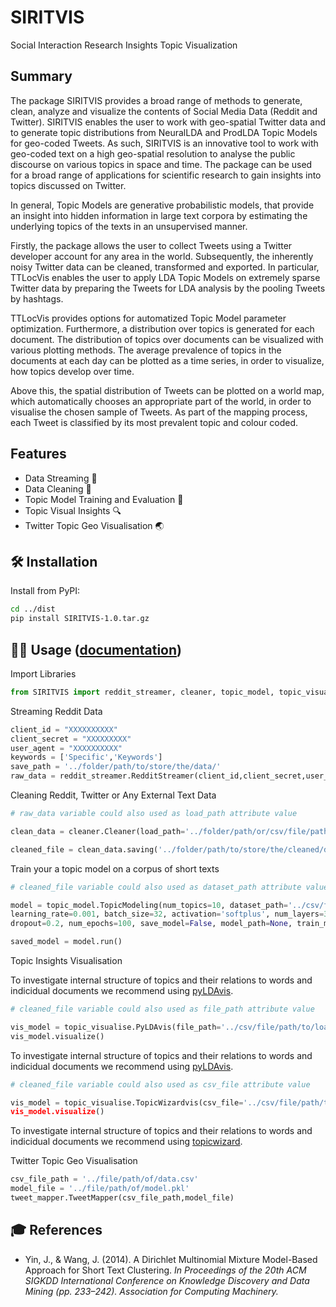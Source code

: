 

# SIRITVIS

Social Interaction Research Insights Topic Visualization

## Summary   

The package SIRITVIS provides a broad range of methods to generate, clean, analyze and visualize the contents of Social Media Data (Reddit and Twitter). SIRITVIS enables the user to work with geo-spatial Twitter data and to generate topic distributions from NeuralLDA and ProdLDA Topic Models for geo-coded Tweets. As such, SIRITVIS is an innovative 
tool to work with geo-coded text on a high geo-spatial resolution to analyse the public discourse on various topics in 
space and time. The package can be used for a broad range of applications for scientific research to gain insights into 
topics discussed on Twitter. 

In general, Topic Models are generative probabilistic models, that provide an insight into hidden information 
in large text corpora by estimating the underlying topics of the texts in an unsupervised manner.

Firstly, the package allows the user to collect Tweets using a Twitter developer account for any area in the world.
Subsequently, the inherently noisy Twitter data can be cleaned, transformed and exported. 
In particular, TTLocVis enables the user to apply LDA Topic Models on extremely sparse Twitter data by preparing 
the Tweets for LDA analysis by the pooling Tweets by hashtags.

TTLocVis provides options for automatized Topic Model parameter optimization. Furthermore, a distribution over 
topics is generated for each document. The distribution of topics over documents can be visualized with various 
plotting methods. The average prevalence of topics in the documents at each day can 
be plotted as a time series, in order to visualize, how topics develop over time.
 
Above this, the spatial distribution of Tweets can be plotted on a world map, which automatically chooses an appropriate
part of the world, in order to visualise the chosen sample of Tweets. As part of the mapping process, each Tweet is 
classified by its most prevalent topic and colour coded.

## Features

- Data Streaming 💾
- Data Cleaning 🧹
- Topic Model Training and Evaluation :dart:
- Topic Visual Insights 🔍
- Twitter Topic Geo Visualisation 🌏

## 🛠 Installation

Install from PyPI:

```bash
cd ../dist
pip install SIRITVIS-1.0.tar.gz
```

## 👩‍💻 Usage ([documentation](https://centre-for-humanities-computing.github.io/tweetopic/))

Import Libraries

```python
from SIRITVIS import reddit_streamer, cleaner, topic_model, topic_visualise, tweet_mapper
```

Streaming Reddit Data

```python
client_id = "XXXXXXXXXX"
client_secret = "XXXXXXXXX"
user_agent = "XXXXXXXXXX"
keywords = ['Specific','Keywords']
save_path = '../folder/path/to/store/the/data/'
raw_data = reddit_streamer.RedditStreamer(client_id,client_secret,user_agent,save_path,keywords).run()
```

Cleaning Reddit, Twitter or Any External Text Data

```python
# raw_data variable could also used as load_path attribute value

clean_data = cleaner.Cleaner(load_path='../folder/path/or/csv/file/path/to/load/data/',data_save_name='twitter',data='twitter')

cleaned_file = clean_data.saving('../folder/path/to/store/the/cleaned/data/')
```

Train your a topic model on a corpus of short texts

```python
# cleaned_file variable could also used as dataset_path attribute value

model = topic_model.TopicModeling(num_topics=10, dataset_path='../csv/file/path/to/load/data.csv',
learning_rate=0.001, batch_size=32, activation='softplus', num_layers=3, num_neurons=100,
dropout=0.2, num_epochs=100, save_model=False, model_path=None, train_model='NeuralLDA')

saved_model = model.run()
```

Topic Insights Visualisation 

To investigate internal structure of topics and their relations to words and indicidual documents we recommend using [pyLDAvis](https://github.com/bmabey/pyLDAvis).

```python
# cleaned_file variable could also used as file_path attribute value

vis_model = topic_visualise.PyLDAvis(file_path='../csv/file/path/to/load/data.csv',text_column='text')
vis_model.visualize()
```
To investigate internal structure of topics and their relations to words and indicidual documents we recommend using [pyLDAvis](https://github.com/bmabey/pyLDAvis).

```python
# cleaned_file variable could also used as csv_file attribute value

vis_model = topic_visualise.TopicWizardvis(csv_file='../csv/file/path/to/load/data.csv',num_topics=5,text_column='text)
vis_model.visualize()
```

To investigate internal structure of topics and their relations to words and indicidual documents we recommend using [topicwizard](https://github.com/x-tabdeveloping/topic-wizard).

Twitter Topic Geo Visualisation 

```python
csv_file_path = '../file/path/of/data.csv'
model_file = '../file/path/of/model.pkl'
tweet_mapper.TweetMapper(csv_file_path,model_file)
```




## 🎓 References

- Yin, J., & Wang, J. (2014). A Dirichlet Multinomial Mixture Model-Based Approach for Short Text Clustering. _In Proceedings of the 20th ACM SIGKDD International Conference on Knowledge Discovery and Data Mining (pp. 233–242). Association for Computing Machinery._

